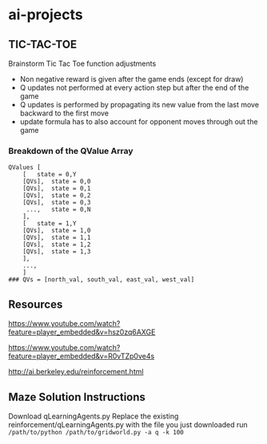 # ai-projects

## TIC-TAC-TOE  
Brainstorm Tic Tac Toe function adjustments

- Non negative reward is given after the game ends (except for draw)
- Q updates not performed at every action step but after the end of the game
- Q updates is performed by propagating its new value from the last move backward to the first move
- update formula has to also account for opponent moves through out the game

### Breakdown of the QValue Array
```
QValues [
    [   state = 0,Y
    [QVs],  state = 0,0
    [QVs],  state = 0,1
    [QVs],  state = 0,2
    [QVs],  state = 0,3
     ...,   state = 0,N
    ],
    [   state = 1,Y
    [QVs],  state = 1,0
    [QVs],  state = 1,1
    [QVs],  state = 1,2
    [QVs],  state = 1,3
    ],
    ...,
    ]
### QVs = [north_val, south_val, east_val, west_val]
```

## Resources

https://www.youtube.com/watch?feature=player_embedded&v=hsz0zq6AXGE  

https://www.youtube.com/watch?feature=player_embedded&v=R0vTZp0ve4s  

http://ai.berkeley.edu/reinforcement.html

## Maze Solution Instructions

Download qLearningAgents.py
Replace the existing reinforcement/qLearningAgents.py with the file you just downloaded
run `/path/to/python /path/to/gridworld.py -a q -k 100`
